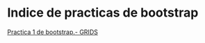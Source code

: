 # Indice de practicas de bootstrap
<a href="https://lc850.github.io/practica1bootstrap.html">Practica 1 de bootstrap.- GRIDS</a>

